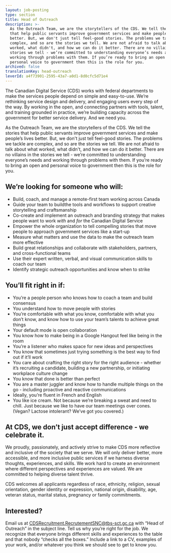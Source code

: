 ```yaml
---
layout: job-posting
type: section
title: Head of Outreach
description: >-
  As the Outreach Team, we are the storytellers of the CDS. We tell the stories
  that help public servants improve government services and make people’s lives
  better. But, we don't just tell feel-good stories. The problems we tackle are
  complex, and so are the stories we tell. We are not afraid to talk about what
  worked, what didn't, and how we can do it better. There are no villains in the
  stories we tell - we’re committed to understanding everyone’s needs and
  working through problems with them. If you’re ready to bring an open and
  personal voice to government then this is the role for you. 
archived: false
translationKey: head-outreach
leverId: a4f73901-2595-43a7-a0d1-8d0cfc5d71e4
---
```

The Canadian Digital Service (CDS) works with federal departments to make the services people depend on simple and easy-to-use. We’re rethinking service design and delivery, and engaging users every step of the way. By working in the open, and connecting partners with tools, talent, and training grounded in practice, we’re building capacity across the government for better service delivery. And we need you.

As the Outreach Team, we are the storytellers of the CDS. We tell the stories that help public servants improve government services and make people’s lives better. But, we don't just tell feel-good stories. The problems we tackle are complex, and so are the stories we tell. We are not afraid to talk about what worked, what didn't, and how we can do it better. There are no villains in the stories we tell - we’re committed to understanding everyone’s needs and working through problems with them. If you’re ready to bring an open and personal voice to government then this is the role for you. 

## We’re looking for someone who will:
* Build, coach, and manage a remote-first team working across Canada
* Guide your team to buildthe tools and workflows to support creative storytelling and craftsmanship
* Co-create and implement an outreach and branding strategy that makes people want to work *with* and *for* the Canadian Digital Service
* Empower the whole organization to tell compelling stories that move people to approach government services like a start-up
* Measure what matters and use the data to make the outreach team more effective
* Build great relationships and collaborate with stakeholders, partners, and cross-functional teams
* Use their expert written, verbal, and visual communication skills to coach our team
* Identify strategic outreach opportunities and know when to strike
 
## You’ll fit right in if:
* You’re a people person who knows how to coach a team and build consensus
* You understand how to move people with stories 
* You’re comfortable with what you know, comfortable with what you don’t know, and know how to use your team’s talents to achieve great things
* Your default mode is open collaboration
* You know how to make being in a Google Hangout feel like being in the room
* You’re a listener who makes space for new ideas and perspectives
* You know that sometimes just trying something is the best way to find out if it’ll work
* You care about crafting the right story for the right audience - whether it’s recruiting a candidate, building a new partnership, or initiating workplace culture change 
* You know that done is better than perfect
* You are a master juggler and know how to handle multiple things on the go - including proactive and reactive communications
* Ideally, you’re fluent in French and English 
* You like ice cream. Not because we’re breaking a sweat and need to chill. Just because we like to have our team meetings over cones. (Vegan? Lactose intolerant? We’ve got you covered.)

## At CDS, we don’t just accept difference - we celebrate it.
We proudly, passionately, and actively strive to make CDS more reflective and inclusive of the society that we serve. We will only deliver better, more accessible, and more inclusive public services if we harness diverse thoughts, experiences, and skills. We work hard to create an environment where different perspectives and experiences are valued. We are committed to helping diverse talent thrive.

CDS welcomes all applicants regardless of race, ethnicity, religion, sexual orientation, gender identity or expression, national origin, disability, age, veteran status, marital status, pregnancy or family commitments.

## Interested?
Email us at [CDSRecruitment.RecrutementSNC@tbs-sct.gc.ca](mailto:CDSRecruitment.RecrutementSNC@tbs-sct.gc.ca) with “Head of Outreach” in the subject line. Tell us why you’re right for the job. We recognize that everyone brings different skills and experiences to the table and that nobody “checks all the boxes.” Include a link to a CV, examples of your work, and/or whatever you think we should see to get to know you.
